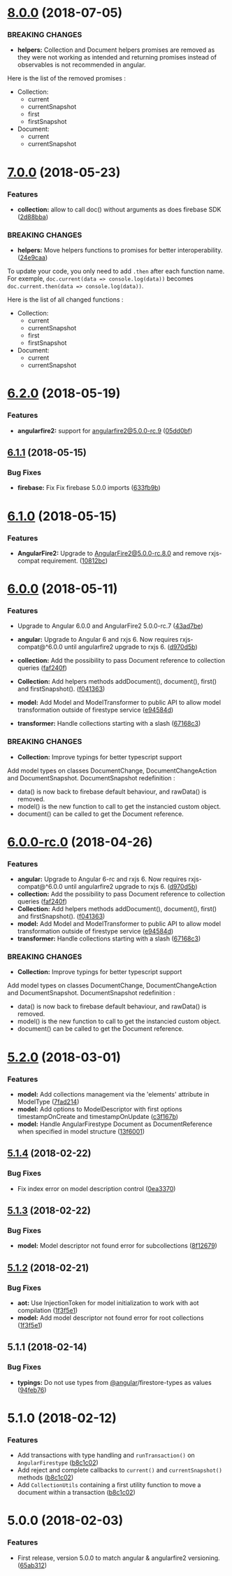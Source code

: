 <a name="8.0.0"></a>
# [8.0.0](https://github.com/bricepepin/angular-firestype/compare/7.0.0...8.0.0) (2018-07-05)

### BREAKING CHANGES
* **helpers:** Collection and Document helpers promises are removed as they were not working as intended and returning promises instead of observables is not recommended in angular.

Here is the list of the removed promises :
- Collection:
  - current
  - currentSnapshot
  - first
  - firstSnapshot
- Document:
  - current
  - currentSnapshot

<a name="7.0.0"></a>
# [7.0.0](https://github.com/bricepepin/angular-firestype/compare/6.2.0...7.0.0) (2018-05-23)


### Features

* **collection:** allow to call doc() without arguments as does firebase SDK ([2d88bba](https://github.com/bricepepin/angular-firestype/commit/2d88bba))


### BREAKING CHANGES

* **helpers:** Move helpers functions to promises for better interoperability. ([24e9caa](https://github.com/bricepepin/angular-firestype/commit/24e9caa))

To update your code, you only need to add `.then` after each function name. For exemple, `doc.current(data => console.log(data))` becomes `doc.current.then(data => console.log(data))`.

Here is the list of all changed functions :
- Collection:
  - current
  - currentSnapshot
  - first
  - firstSnapshot
- Document:
  - current
  - currentSnapshot


<a name="6.2.0"></a>
# [6.2.0](https://github.com/bricepepin/angular-firestype/compare/6.1.1...6.2.0) (2018-05-19)


### Features

* **angularfire2:** support for angularfire2@5.0.0-rc.9 ([05dd0bf](https://github.com/bricepepin/angular-firestype/commit/05dd0bf))



<a name="6.1.1"></a>
## [6.1.1](https://github.com/bricepepin/angular-firestype/compare/6.1.0...6.1.1) (2018-05-15)

### Bug Fixes

* **firebase:** Fix Fix firebase 5.0.0 imports ([633fb9b](https://github.com/bricepepin/angular-firestype/commit/633fb9b))


<a name="6.1.0"></a>
# [6.1.0](https://github.com/bricepepin/angular-firestype/compare/6.0.0...6.1.0) (2018-05-15)


### Features

* **AngularFire2:** Upgrade to AngularFire2@5.0.0-rc.8.0 and remove rxjs-compat requirement. ([10812bc](https://github.com/bricepepin/angular-firestype/commit/10812bc))



<a name="6.0.0"></a>
# [6.0.0](https://github.com/bricepepin/angular-firestype/compare/6.0.0-rc.0...6.0.0) (2018-05-11)


### Features

* Upgrade to Angular 6.0.0 and AngularFire2 5.0.0-rc.7 ([43ad7be](https://github.com/bricepepin/angular-firestype/commit/43ad7be))

* **angular:** Upgrade to Angular 6 and rxjs 6. Now requires rxjs-compat@^6.0.0 until angularfire2 upgrade to rxjs 6. ([d970d5b](https://github.com/bricepepin/angular-firestype/commit/d970d5b))
* **collection:** Add the possibility to pass Document<T> reference to collection queries ([faf240f](https://github.com/bricepepin/angular-firestype/commit/faf240f))
* **Collection:** Add helpers methods addDocument(), document(), first() and firstSnapshot(). ([f041363](https://github.com/bricepepin/angular-firestype/commit/f041363))
* **model:** Add Model and ModelTransformer to public API to allow model transformation outside of firestype service ([e94584d](https://github.com/bricepepin/angular-firestype/commit/e94584d))
* **transformer:** Handle collections starting with a slash ([67168c3](https://github.com/bricepepin/angular-firestype/commit/67168c3))

### BREAKING CHANGES

* **Collection:** Improve typings for better typescript support

Add model types on classes DocumentChange<T>, DocumentChangeAction<T> and DocumentSnapshot<T>.
DocumentSnapshot redefinition :
- data() is now back to firebase default behaviour, and rawData() is removed.
- model() is the new function to call to get the instancied custom object.
- document() can be called to get the Document<T> reference.


<a name="6.0.0-rc.0"></a>
# [6.0.0-rc.0](https://github.com/bricepepin/angular-firestype/compare/5.2.0...6.0.0-rc.0) (2018-04-26)


### Features

* **angular:** Upgrade to Angular 6-rc and rxjs 6. Now requires rxjs-compat@^6.0.0 until angularfire2 upgrade to rxjs 6. ([d970d5b](https://github.com/bricepepin/angular-firestype/commit/d970d5b))
* **collection:** Add the possibility to pass Document<T> reference to collection queries ([faf240f](https://github.com/bricepepin/angular-firestype/commit/faf240f))
* **Collection:** Add helpers methods addDocument(), document(), first() and firstSnapshot(). ([f041363](https://github.com/bricepepin/angular-firestype/commit/f041363))
* **model:** Add Model and ModelTransformer to public API to allow model transformation outside of firestype service ([e94584d](https://github.com/bricepepin/angular-firestype/commit/e94584d))
* **transformer:** Handle collections starting with a slash ([67168c3](https://github.com/bricepepin/angular-firestype/commit/67168c3))


### BREAKING CHANGES

* **Collection:** Improve typings for better typescript support

Add model types on classes DocumentChange<T>, DocumentChangeAction<T> and DocumentSnapshot<T>.
DocumentSnapshot redefinition :
- data() is now back to firebase default behaviour, and rawData() is removed.
- model() is the new function to call to get the instancied custom object.
- document() can be called to get the Document<T> reference.



<a name="5.2.0"></a>
# [5.2.0](https://github.com/bricepepin/angular-firestype/compare/5.1.4...5.2.0) (2018-03-01)


### Features

* **model:** Add collections management via the 'elements' attribute in ModelType ([7fad214](https://github.com/bricepepin/angular-firestype/commit/7fad214))
* **model:** Add options to ModelDescriptor with first options timestampOnCreate and timestampOnUpdate ([c3f167b](https://github.com/bricepepin/angular-firestype/commit/c3f167b))
* **model:** Handle AngularFirestype Document as DocumentReference when specified in model structure ([13f6001](https://github.com/bricepepin/angular-firestype/commit/13f6001))



<a name="5.1.4"></a>
## [5.1.4](https://github.com/bricepepin/angular-firestype/compare/5.1.3...5.1.4) (2018-02-22)


### Bug Fixes

* Fix index error on model description control ([0ea3370](https://github.com/bricepepin/angular-firestype/commit/0ea3370))



<a name="5.1.3"></a>
## [5.1.3](https://github.com/bricepepin/angular-firestype/compare/5.1.2...5.1.3) (2018-02-22)


### Bug Fixes

* **model:** Model descriptor not found error for subcollections ([8f12679](https://github.com/bricepepin/angular-firestype/commit/8f12679))



<a name="5.1.2"></a>
## [5.1.2](https://github.com/bricepepin/angular-firestype/compare/5.1.1...5.1.2) (2018-02-21)


### Bug Fixes

* **aot:** Use InjectionToken for model initialization to work with aot compilation ([1f3f5e1](https://github.com/bricepepin/angular-firestype/commit/1f3f5e1))
* **model:** Add model descriptor not found error for root collections ([1f3f5e1](https://github.com/bricepepin/angular-firestype/commit/1f3f5e1))



<a name="5.1.1"></a>
## 5.1.1 (2018-02-14)


### Bug Fixes

* **typings:** Do not use types from [@angular](https://github.com/angular)/firestore-types as values ([94feb76](https://github.com/bricepepin/angular-firestype/commit/94feb76))



<a name="5.1.0"></a>
# 5.1.0 (2018-02-12)

### Features
* Add transactions with type handling and `runTransaction()` on `AngularFirestype` ([b8c1c02](https://github.com/bricepepin/angular-firestype/commit/b8c1c02))
* Add reject and complete callbacks to `current()` and `currentSnapshot()` methods ([b8c1c02](https://github.com/bricepepin/angular-firestype/commit/b8c1c02))
* Add `CollectionUtils` containing a first utility function to move a document within a transaction ([b8c1c02](https://github.com/bricepepin/angular-firestype/commit/b8c1c02))

<a name="5.0.0"></a>
# 5.0.0 (2018-02-03)

### Features
* First release, version 5.0.0 to match angular & angularfire2 versioning. ([65ab312](https://github.com/bricepepin/angular-firestype/commit/65ab312))